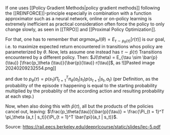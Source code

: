 If one uses [[Policy Gradient Methods|policy gradient methods]] following the [[REINFORCE]]-principle especially in combination with a function approximator such as a neural network, online or on-policy learning is extremely inefficient as practical consideration often force the policy to only change slowly, as seen in [[TRPO]] and [[Proximal Policy Optimization]]. 

For that, one has to remember that $argmax_\theta J(\theta) = E_{\tau \sim p_\theta (\tau)} [r(\tau)]$ is our goal, i.e. to maximize expected return encountered in transitions whos policy are parameterized by $\theta$. Now, lets assume one instead has $\tau \sim \bar{p}(\tau)$ Transitions encountered by a different policy. Then:
$J(\theta) = E_{\tau \sim \bar{p}(\tau)} [\frac{p_\theta (\tau)}{\bar{p}(\tau)} r(\tau)]$, as 
![[Pasted image 20240209232554.png]]

and due to 
$p_\theta(\tau) = p(s_1) \Pi_{t = 1}^T \pi_\theta (a_t | s_t) p(s_{t + 1}|s_t, a_t)$
(per Definition, as the probability of the episode $\tau$ happening is equal to the starting probability multiplied by the probablity of the according action and resulting probability at each step.)

Now, when also doing this with $\bar{p}(\tau)$, all but the products of the policies cancel out, leaving: $\frac{p_\theta(\tau)}{\bar{p}(\tau)} = \frac{\Pi_{t = 1}^T \pi_\theta (a_t | s_t)}{\Pi_{t = 1}^T \bar{\pi}(a_t | s_t)}$.


Source: https://rail.eecs.berkeley.edu/deeprlcourse/static/slides/lec-5.pdf

